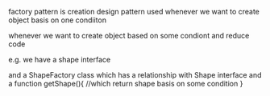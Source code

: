 factory pattern is creation design pattern 
used whenever we want to create object basis on one condiiton

whenever we want to create object based on some condiont and reduce code 


e.g. we have a shape interface

and a ShapeFactory class which has a relationship with Shape interface
and  a function getShape(){
    //which return shape basis on some condition
}